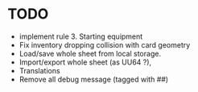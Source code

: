 # TODO

- implement rule 3. Starting equipment
- Fix inventory dropping collision with card geometry
- Load/save whole sheet from local storage.
- Import/export whole sheet (as UU64 ?),
- Translations
- Remove all debug message (tagged with ##)

